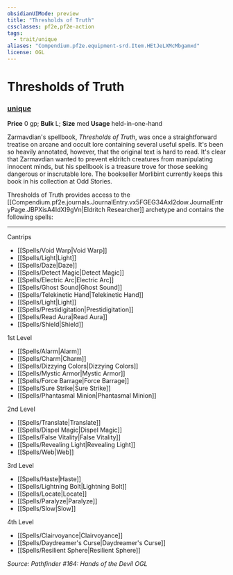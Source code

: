 ```yaml
---
obsidianUIMode: preview
title: "Thresholds of Truth"
cssclasses: pf2e,pf2e-action
tags:
  - trait/unique
aliases: "Compendium.pf2e.equipment-srd.Item.HEtJeLXMcMbgamxd"
license: OGL
---
```

# Thresholds of Truth

### [unique](unique "Unique Rarity Trait")


**Price** 0 gp; 
**Bulk** L; **Size** med
**Usage** held-in-one-hand

Zarmavdian's spellbook, _Thresholds of Truth_, was once a straightforward treatise on arcane and occult lore containing several useful spells. It's been so heavily annotated, however, that the original text is hard to read. It's clear that Zarmavdian wanted to prevent eldritch creatures from manipulating innocent minds, but his spellbook is a treasure trove for those seeking dangerous or inscrutable lore. The bookseller Morlibint currently keeps this book in his collection at Odd Stories.

Thresholds of Truth provides access to the [[Compendium.pf2e.journals.JournalEntry.vx5FGEG34AxI2dow.JournalEntryPage.JBPXisA4IdXI9gVn|Eldritch Researcher]] archetype and contains the following spells:

* * *

Cantrips

*   [[Spells/Void Warp|Void Warp]]
*   [[Spells/Light|Light]]
*   [[Spells/Daze|Daze]]
*   [[Spells/Detect Magic|Detect Magic]]
*   [[Spells/Electric Arc|Electric Arc]]
*   [[Spells/Ghost Sound|Ghost Sound]]
*   [[Spells/Telekinetic Hand|Telekinetic Hand]]
*   [[Spells/Light|Light]]
*   [[Spells/Prestidigitation|Prestidigitation]]
*   [[Spells/Read Aura|Read Aura]]
*   [[Spells/Shield|Shield]]

1st Level

*   [[Spells/Alarm|Alarm]]
*   [[Spells/Charm|Charm]]
*   [[Spells/Dizzying Colors|Dizzying Colors]]
*   [[Spells/Mystic Armor|Mystic Armor]]
*   [[Spells/Force Barrage|Force Barrage]]
*   [[Spells/Sure Strike|Sure Strike]]
*   [[Spells/Phantasmal Minion|Phantasmal Minion]]

2nd Level

*   [[Spells/Translate|Translate]]
*   [[Spells/Dispel Magic|Dispel Magic]]
*   [[Spells/False Vitality|False Vitality]]
*   [[Spells/Revealing Light|Revealing Light]]
*   [[Spells/Web|Web]]

3rd Level

*   [[Spells/Haste|Haste]]
*   [[Spells/Lightning Bolt|Lightning Bolt]]
*   [[Spells/Locate|Locate]]
*   [[Spells/Paralyze|Paralyze]]
*   [[Spells/Slow|Slow]]

4th Level

*   [[Spells/Clairvoyance|Clairvoyance]]
*   [[Spells/Daydreamer's Curse|Daydreamer's Curse]]
*   [[Spells/Resilient Sphere|Resilient Sphere]]

*Source: Pathfinder #164: Hands of the Devil*
*OGL*